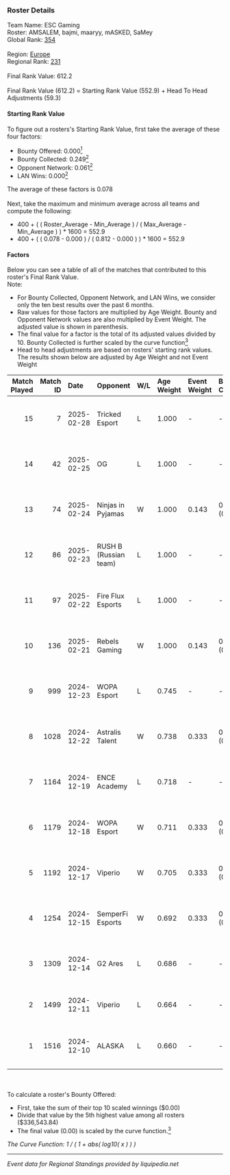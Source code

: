 ### Roster Details<br />
Team Name: ESC Gaming<br />
Roster: AMSALEM, bajmi, maaryy, mASKED, SaMey<br />
Global Rank: [354](../../standings_global_2025_03_01.md)<br />
<br />
Region: [Europe]( ../../standings_europe_2025_03_01.md)<br />
Regional Rank: [231]( ../../standings_europe_2025_03_01.md)<br />
<br />
Final Rank Value:  612.2<br />
<br />
Final Rank Value (612.2) = Starting Rank Value (552.9) + Head To Head Adjustments (59.3)<br />

#### Starting Rank Value<br />
To figure out a rosters's Starting Rank Value, first take the average of these four factors:<br />
- Bounty Offered: 0.000[<sup>1</sup>](#table2)
- Bounty Collected: 0.249[<sup>2</sup>](#table1)
- Opponent Network: 0.061[<sup>2</sup>](#table1)
- LAN Wins: 0.000[<sup>2</sup>](#table1)

The average of these factors is 0.078<br />
<br />
Next, take the maximum and minimum average across all teams and compute the following:<br />
- 400 + ( ( Roster_Average - Min_Average ) / ( Max_Average - Min_Average ) ) * 1600 = 552.9
- 400 + ( ( 0.078 - 0.000 ) / ( 0.812 - 0.000 ) ) * 1600 = 552.9


#### Factors<br />
Below you can see a table of all of the matches that contributed to this roster's Final Rank Value.<br />
Note:<br />

- For Bounty Collected, Opponent Network, and LAN Wins, we consider only the ten best results over the past 6 months.
- Raw values for those factors are multiplied by Age Weight. Bounty and Opponent Network values are also multiplied by Event Weight. The adjusted value is shown in parenthesis.
- The final value for a factor is the total of its adjusted values divided by 10. Bounty Collected is further scaled by the curve function[<sup>3</sup>](#curveFunction)
- Head to head adjustments are based on rosters' starting rank values. The results shown below are adjusted by Age Weight and not Event Weight
<span id="table1"></span><br />


| Match Played | Match ID | Date       | Opponent              | W/L | Age Weight | Event Weight | Bounty Collected | Opponent Network | LAN Wins  | H2H Adj. | Roster                                   |
| -: | -: | :- | :- | :- | :- | :- | :- | :- | :- | -: | :- |
|           15 |        7 | 2025-02-28 | Tricked Esport        | L   | 1.000      | -            | -                | -                | -         |    -6.18 | AMSALEM, bajmi, maaryy, mASKED, SaMey    |
|           14 |       42 | 2025-02-25 | OG                    | L   | 1.000      | -            | -                | -                | -         |    -4.43 | AMSALEM, bajmi, maaryy, mASKED, SaMey    |
|           13 |       74 | 2025-02-24 | Ninjas in Pyjamas     | W   | 1.000      | 0.143        | 0.000 (0.000)    | 0.203 (0.029)    | 0 (0.000) |    17.04 | AMSALEM, bajmi, maaryy, mASKED, SaMey    |
|           12 |       86 | 2025-02-23 | RUSH B (Russian team) | L   | 1.000      | -            | -                | -                | -         |    -3.81 | AMSALEM, bajmi, maaryy, mASKED, SaMey    |
|           11 |       97 | 2025-02-22 | Fire Flux Esports     | L   | 1.000      | -            | -                | -                | -         |    -4.65 | AMSALEM, bajmi, maaryy, mASKED, SaMey    |
|           10 |      136 | 2025-02-21 | Rebels Gaming         | W   | 1.000      | 0.143        | 0.009 (0.001)    | 0.277 (0.040)    | 0 (0.000) |    22.92 | AMSALEM, bajmi, maaryy, mASKED, SaMey    |
|            9 |      999 | 2024-12-23 | WOPA Esport           | L   | 0.745      | -            | -                | -                | -         |    -4.37 | AMSALEM, maaryy, mASKED, shushan, tomiko |
|            8 |     1028 | 2024-12-22 | Astralis Talent       | W   | 0.738      | 0.333        | 0.002 (0.001)    | 0.651 (0.160)    | 0 (0.000) |    17.06 | AMSALEM, maaryy, mASKED, shushan, tomiko |
|            7 |     1164 | 2024-12-19 | ENCE Academy          | L   | 0.718      | -            | -                | -                | -         |    -4.95 | AMSALEM, maaryy, mASKED, shushan, tomiko |
|            6 |     1179 | 2024-12-18 | WOPA Esport           | W   | 0.711      | 0.333        | 0.031 (0.007)    | 0.828 (0.196)    | 0 (0.000) |    17.96 | AMSALEM, maaryy, mASKED, shushan, tomiko |
|            5 |     1192 | 2024-12-17 | Viperio               | W   | 0.705      | 0.333        | 0.002 (0.000)    | 0.426 (0.100)    | 0 (0.000) |    16.50 | AMSALEM, maaryy, mASKED, shushan, tomiko |
|            4 |     1254 | 2024-12-15 | SemperFi Esports      | W   | 0.692      | 0.333        | 0.000 (0.000)    | 0.382 (0.088)    | 0 (0.000) |    10.99 | AMSALEM, maaryy, mASKED, shushan, tein   |
|            3 |     1309 | 2024-12-14 | G2 Ares               | L   | 0.686      | -            | -                | -                | -         |    -7.05 | AMSALEM, maaryy, mASKED, tomiko, znxxX   |
|            2 |     1499 | 2024-12-11 | Viperio               | L   | 0.664      | -            | -                | -                | -         |    -5.28 | AMSALEM, maaryy, mASKED, tein, znxxX     |
|            1 |     1516 | 2024-12-10 | ALASKA                | L   | 0.660      | -            | -                | -                | -         |    -2.47 | AMSALEM, maaryy, mASKED, tomiko, znxxX   |

<br />
<span id="table2"></span><br />
To calculate a roster's Bounty Offered:<br />

- First, take the sum of their top 10 scaled winnings ($0.00)
- Divide that value by the 5th highest value among all rosters ($336,543.84)
- The final value (0.00) is scaled by the curve function.[<sup>3</sup>](#curveFunction)

<span id="curveFunction"></span>_The Curve Function: 1 / ( 1 + abs( log10( x ) ) )_<br />

---
_Event data for Regional Standings provided by liquipedia.net_<br />
